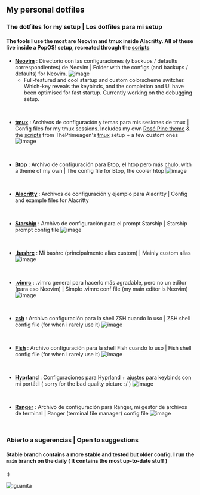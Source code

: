 ## My personal dotfiles
### The dotfiles for my setup | Los dotfiles para mi setup
#### The tools I use the most are Neovim and tmux inside Alacritty. All of these live inside a PopOS! setup, recreated through the [scripts](https://github.com)

   - **[Neovim](https://github.com/mrs4ndman/dotfiles/tree/main/nvim/.config/nvim)** : Directorio con las configuraciones (y backups / defaults correspondientes) de Neovim | Folder with the configs (and backups / defaults) for Neovim.
        ![image](https://github.com/mrs4ndman/dotfiles/assets/121260905/0b8cb8a1-3d66-461b-b92c-55a3cbfe3a2f)
      - Full-featured and cool startup and custom colorscheme switcher. Which-key reveals the keybinds, and the completion and UI have been optimised for fast startup. Currently working on the debugging setup.
<br>

   - **[tmux](https://github.com/mrs4ndman/dotfiles/tree/main/tmux)** : Archivos de configuración y temas para mis sesiones de tmux | Config files for my tmux sessions. Includes my own [Rosé Pine theme](https://github.com/rose-pine/tmux) & the [scripts](https://github.com/mrs4ndman/dotfiles/tree/main/scripts/.local/scripts) from ThePrimeagen's [tmux](https://github.com/ThePrimeagen/.dotfiles/tree/master/tmux) setup + a few custom ones
        ![image](https://github.com/mrs4ndman/dotfiles/assets/121260905/25d1197d-3e98-4f6d-8f58-cba06b3f9497)
<br>
 
   - **[Btop](https://github.com/mrs4ndman/dotfiles/tree/main/btop/.config/btop/btop.conf)** : Archivo de configuración para Btop, el htop pero más chulo, with a theme of my own | The config file for Btop, the cooler htop
     ![image](https://github.com/mrs4ndman/dotfiles/assets/121260905/53beba73-ee1c-4345-8936-9180bfa34c48)
<br>

   - **[Alacritty](https://github.com/mrs4ndman/dotfiles/tree/main/alacritty/.config/alacritty)** : Archivos de configuración y ejemplo para Alacritty | Config and example files for Alacritty
<br>

   - **[Starship](https://github.com/mrs4ndman/dotfiles/blob/main/starship/.config/starship.toml)** : Archivo de configuración para el prompt Starship | Starship prompt config file
        ![image](https://github.com/mrs4ndman/dotfiles/assets/121260905/3fbfad98-4e0d-42e5-888a-84b79a150ac9)
<br>
     
   - **[.bashrc](https://github.com/mrs4ndman/dotfiles/tree/main/bashrc)** : Mi bashrc (principalmente alias custom) | Mainly custom alias
        ![image](https://github.com/mrs4ndman/dotfiles/assets/121260905/17335c5d-1f50-4011-b426-1564ef431983)
<br>

   - **[.vimrc](https://github.com/mrs4ndman/dotfiles/tree/main/vimrc)** : .vimrc general para hacerlo más agradable, pero no un editor (para eso Neovim) | Simple .vimrc conf file (my main editor is Neovim)
        ![image](https://github.com/mrs4ndman/dotfiles/assets/121260905/783d71f3-53a1-434b-a2cf-541fe24dda90)
<br>

   - **[zsh](https://github.com/mrs4ndman/dotfiles/tree/main/zshrc)** : Archivo configuración para la shell ZSH cuando lo uso | ZSH shell config file (for when i rarely use it)
        ![image](https://github.com/mrs4ndman/dotfiles/assets/121260905/c6f292cf-eec9-404e-ae04-1f4b3d8697f2)
<br>

   - **[Fish](https://github.com/mrs4ndman/dotfiles/tree/main/fish)** : Archivo configuración para la shell Fish cuando lo uso | Fish shell config file (for when i rarely use it)
        ![image](https://github.com/mrs4ndman/dotfiles/assets/121260905/0489edfe-f62c-4904-8c61-11f644d07297)
<br>

   - **[Hyprland](https://github.com/mrs4ndman/dotfiles/tree/main/hypr/.config/hypr)** : Configuraciones para Hyprland + ajustes para keybinds con mi portátil ( sorry for the bad quality picture :/ )
        ![image](https://github.com/mrs4ndman/dotfiles/assets/121260905/3a682a30-8a97-4a8b-8af0-331afdbe543a)
<br>

   - **[Ranger](https://github.com/mrs4ndman/dotfiles/tree/main/ranger/.config/ranger)** : Archivo de configuración para Ranger, mi gestor de archivos de terminal | Ranger (terminal file manager) config file
        ![image](https://github.com/mrs4ndman/dotfiles/assets/121260905/aa3aea69-18a8-461c-9aa3-831770f7ccb4)
<br>



### Abierto a sugerencias | Open to suggestions
#### Stable branch contains a more stable and tested but older config. I run the `main` branch on the daily ( It contains the most up-to-date stuff )

:)

![iguanita](https://user-images.githubusercontent.com/121260905/225119383-b85ed9cf-b43c-4eca-a267-6c8a9879ba60.png)
